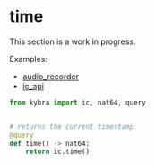# time

This section is a work in progress.

Examples:

-   [audio_recorder](https://github.com/demergent-labs/kybra/tree/main/examples/audio_recorder)
-   [ic_api](https://github.com/demergent-labs/kybra/tree/main/examples/ic_api)

```python
from kybra import ic, nat64, query


# returns the current timestamp
@query
def time() -> nat64:
    return ic.time()
```
